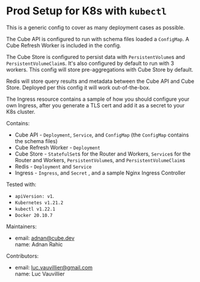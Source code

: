 # Prod Setup for K8s with `kubectl`

This is a generic config to cover as many deployment cases as possible.

The Cube API is configured to run with schema files loaded a `ConfigMap`. A Cube Refresh Worker is included in the config.

The Cube Store is configured to persist data with `PersistentVolume`s and `PersistentVolumeClaim`s. It's also configured by default to run with 3 workers. This config will store pre-aggregations with Cube Store by default.

Redis will store query results and metadata between the Cube API and Cube Store. Deployed per this config it will work out-of-the-box.

The Ingress resource contains a sample of how you should configure your own Ingress, after you generate a TLS cert and add it as a secret to your K8s cluster.

Contains:
- Cube API - `Deployment`, `Service`, and `ConfigMap` (the `ConfigMap` contains the schema files)
- Cube Refresh Worker - `Deployment`
- Cube Store - `StatefulSet`s for the Router and Workers, `Service`s for the Router and Workers, `PersistentVolume`s, and `PersistentVolumeClaim`s
- Redis - `Deployment` and `Service`
- Ingress - `Ingress`, and `Secret` , and a sample Nginx Ingress Controller

Tested with:
- `apiVersion: v1`.
- `Kubernetes v1.21.2`
- `kubectl v1.22.1`
- `Docker 20.10.7`

Maintainers:
- email: adnan@cube.dev  
  name: Adnan Rahic

Contributors:
- email: luc.vauvillier@gmail.com  
  name: Luc Vauvillier

